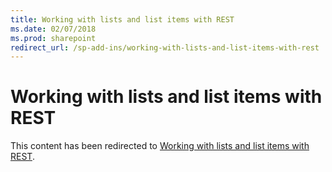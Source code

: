```yaml
---
title: Working with lists and list items with REST
ms.date: 02/07/2018
ms.prod: sharepoint
redirect_url: /sp-add-ins/working-with-lists-and-list-items-with-rest
---
```



# Working with lists and list items with REST

This content has been redirected to [Working with lists and list items with REST](../../sp-add-ins/working-with-lists-and-list-items-with-rest.md).

